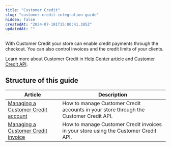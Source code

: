 ```yaml
---
title: "Customer Credit"
slug: "customer-credit-integration-guide"
hidden: false
createdAt: "2024-07-101T15:00:41.385Z"
updatedAt: ""
---
```

With Customer Credit your store can enable credit payments through the checkout. You can also control invoices and the credit limits of your clients.

Learn more about Customer Credit in [Help Center article](https://help.vtex.com/en/tracks/customer-credit-getting-started--1hCRg21lXYy2seOKgqQ2CC/36grlQ69NK6OCuioeekyCs) and [Customer Credit API](https://developers.vtex.com/docs/api-reference/customer-credit-api).

## Structure of this guide

| Article                                                                                                       | Description                                                                           |
| ------------------------------------------------------------------------------------------------------------- | ------------------------------------------------------------------------------------- |
| [Managing a Customer Credit account](https://developers.vtex.com/docs/guides/managing-a-customer-credit-account) | How to manage Customer Credit accounts in your store through the Customer Credit API. |
| [Managing a Customer Credit invoice](https://developers.vtex.com/docs/guides/managing-a-customer-credit-invoice) | How to manage Customer Credit invoices in your store using the Customer Credit API.   |
